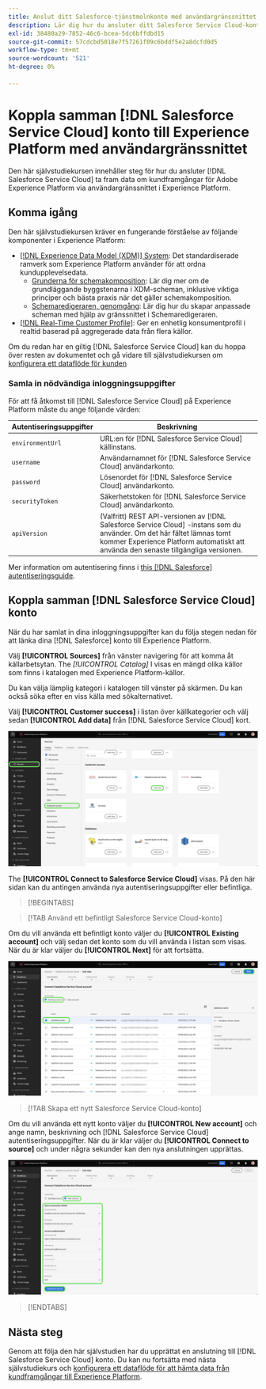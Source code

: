 ```yaml
---
title: Anslut ditt Salesforce-tjänstmolnkonto med användargränssnittet i Experience Platform
description: Lär dig hur du ansluter ditt Salesforce Service Cloud-konto och överför dina kundframgångsuppgifter till Experience Platform via användargränssnittet.
exl-id: 38480a29-7852-46c6-bcea-5dc6bffdbd15
source-git-commit: 57cdcbd5018e7f57261f09c6bddf5e2a8dcfd0d5
workflow-type: tm+mt
source-wordcount: '521'
ht-degree: 0%

---
```


# Koppla samman [!DNL Salesforce Service Cloud] konto till Experience Platform med användargränssnittet

Den här självstudiekursen innehåller steg för hur du ansluter [!DNL Salesforce Service Cloud] ta fram data om kundframgångar för Adobe Experience Platform via användargränssnittet i Experience Platform.

## Komma igång

Den här självstudiekursen kräver en fungerande förståelse av följande komponenter i Experience Platform:

* [[!DNL Experience Data Model (XDM)] System](../../../../../xdm/home.md): Det standardiserade ramverk som Experience Platform använder för att ordna kundupplevelsedata.
   * [Grunderna för schemakomposition](../../../../../xdm/schema/composition.md): Lär dig mer om de grundläggande byggstenarna i XDM-scheman, inklusive viktiga principer och bästa praxis när det gäller schemakomposition.
   * [Schemaredigeraren, genomgång](../../../../../xdm/tutorials/create-schema-ui.md): Lär dig hur du skapar anpassade scheman med hjälp av gränssnittet i Schemaredigeraren.
* [[!DNL Real-Time Customer Profile]](../../../../../profile/home.md): Ger en enhetlig konsumentprofil i realtid baserad på aggregerade data från flera källor.

Om du redan har en giltig [!DNL Salesforce Service Cloud] kan du hoppa över resten av dokumentet och gå vidare till självstudiekursen om [konfigurera ett dataflöde för kunden](../../dataflow/customer-success.md)

### Samla in nödvändiga inloggningsuppgifter

För att få åtkomst till [!DNL Salesforce Service Cloud] på Experience Platform måste du ange följande värden:

| Autentiseringsuppgifter | Beskrivning |
| --- | --- |
| `environmentUrl` | URL:en för [!DNL Salesforce Service Cloud] källinstans. |
| `username` | Användarnamnet för [!DNL Salesforce Service Cloud] användarkonto. |
| `password` | Lösenordet för [!DNL Salesforce Service Cloud] användarkonto. |
| `securityToken` | Säkerhetstoken för [!DNL Salesforce Service Cloud] användarkonto. |
| `apiVersion` | (Valfritt) REST API-versionen av [!DNL Salesforce Service Cloud] -instans som du använder. Om det här fältet lämnas tomt kommer Experience Platform automatiskt att använda den senaste tillgängliga versionen. |

Mer information om autentisering finns i [this [!DNL Salesforce] autentiseringsguide](https://developer.salesforce.com/docs/atlas.en-us.api_rest.meta/api_rest/quickstart_oauth.htm).

## Koppla samman [!DNL Salesforce Service Cloud] konto

När du har samlat in dina inloggningsuppgifter kan du följa stegen nedan för att länka dina [!DNL Salesforce] konto till Experience Platform.

Välj **[!UICONTROL Sources]** från vänster navigering för att komma åt källarbetsytan. The *[!UICONTROL Catalog]* I visas en mängd olika källor som finns i katalogen med Experience Platform-källor.

Du kan välja lämplig kategori i katalogen till vänster på skärmen. Du kan också söka efter en viss källa med sökalternativet.

Välj **[!UICONTROL Customer success]** i listan över källkategorier och välj sedan **[!UICONTROL Add data]** från [!DNL Salesforce Service Cloud] kort.

![Källkatalogen i användargränssnittet i Experience Platform med källkortet i Salesforce Service Cloud valt.](../../../../images/tutorials/create/salesforce-service-cloud/catalog.png)

The **[!UICONTROL Connect to Salesforce Service Cloud]** visas. På den här sidan kan du antingen använda nya autentiseringsuppgifter eller befintliga.

>[!BEGINTABS]

>[!TAB Använd ett befintligt Salesforce Service Cloud-konto]

Om du vill använda ett befintligt konto väljer du **[!UICONTROL Existing account]** och välj sedan det konto som du vill använda i listan som visas. När du är klar väljer du **[!UICONTROL Next]** för att fortsätta.

![En lista över autentiserade Salesforce-konton som redan finns i din organisation.](../../../../images/tutorials/create/salesforce-service-cloud/existing.png)

>[!TAB Skapa ett nytt Salesforce Service Cloud-konto]

Om du vill använda ett nytt konto väljer du **[!UICONTROL New account]** och ange namn, beskrivning och [!DNL Salesforce Service Cloud] autentiseringsuppgifter. När du är klar väljer du **[!UICONTROL Connect to source]** och under några sekunder kan den nya anslutningen upprättas.

![Gränssnittet där du kan skapa ett nytt Salesforce-konto genom att ange lämpliga autentiseringsuppgifter.](../../../../images/tutorials/create/salesforce-service-cloud/new.png)

>[!ENDTABS]

## Nästa steg

Genom att följa den här självstudien har du upprättat en anslutning till [!DNL Salesforce Service Cloud] konto. Du kan nu fortsätta med nästa självstudiekurs och [konfigurera ett dataflöde för att hämta data från kundframgångar till Experience Platform](../../dataflow/customer-success.md).
